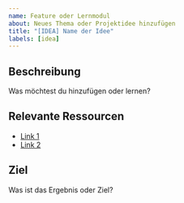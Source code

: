 ```yaml
---
name: Feature oder Lernmodul
about: Neues Thema oder Projektidee hinzufügen
title: "[IDEA] Name der Idee"
labels: [idea]
---
```


## Beschreibung
Was möchtest du hinzufügen oder lernen?

## Relevante Ressourcen
- [Link 1]()
- [Link 2]()

## Ziel
Was ist das Ergebnis oder Ziel?
